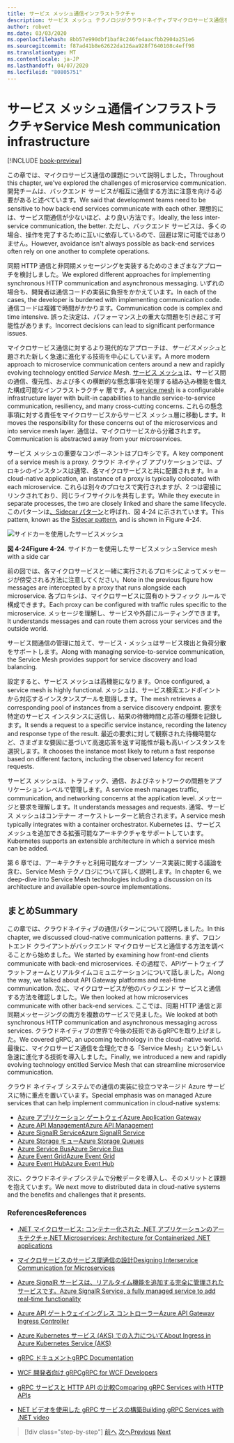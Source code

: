 ```yaml
---
title: サービス メッシュ通信インフラストラクチャ
description: サービス メッシュ テクノロジがクラウドネイティブマイクロサービス通信を効率化する方法を学習する
author: robvet
ms.date: 03/03/2020
ms.openlocfilehash: 8bb57e990dbf1baf8c246fe4aacfbb2904a251e6
ms.sourcegitcommit: f87ad41b8e62622da126aa928f7640108c4eff98
ms.translationtype: MT
ms.contentlocale: ja-JP
ms.lasthandoff: 04/07/2020
ms.locfileid: "80805751"
---
```

# <a name="service-mesh-communication-infrastructure"></a><span data-ttu-id="e24d2-103">サービス メッシュ通信インフラストラクチャ</span><span class="sxs-lookup"><span data-stu-id="e24d2-103">Service Mesh communication infrastructure</span></span>

[!INCLUDE [book-preview](../../../includes/book-preview.md)]

<span data-ttu-id="e24d2-104">この章では、マイクロサービス通信の課題について説明しました。</span><span class="sxs-lookup"><span data-stu-id="e24d2-104">Throughout this chapter, we've explored the challenges of microservice communication.</span></span> <span data-ttu-id="e24d2-105">開発チームは、バックエンド サービスが相互に通信する方法に注意を向ける必要があると述べています。</span><span class="sxs-lookup"><span data-stu-id="e24d2-105">We said that development teams need to be sensitive to how back-end services communicate with each other.</span></span> <span data-ttu-id="e24d2-106">理想的には、サービス間通信が少ないほど、より良い方法です。</span><span class="sxs-lookup"><span data-stu-id="e24d2-106">Ideally, the less inter-service communication, the better.</span></span> <span data-ttu-id="e24d2-107">ただし、バックエンド サービスは、多くの場合、操作を完了するために互いに依存しているので、回避は常に可能ではありません。</span><span class="sxs-lookup"><span data-stu-id="e24d2-107">However, avoidance isn't always possible as back-end services often rely on one another to complete operations.</span></span>

<span data-ttu-id="e24d2-108">同期 HTTP 通信と非同期メッセージングを実装するためのさまざまなアプローチを検討しました。</span><span class="sxs-lookup"><span data-stu-id="e24d2-108">We explored different approaches for implementing synchronous HTTP communication and asynchronous messaging.</span></span> <span data-ttu-id="e24d2-109">いずれの場合も、開発者は通信コードの実装に負担をかかえています。</span><span class="sxs-lookup"><span data-stu-id="e24d2-109">In each of the cases, the developer is burdened with implementing communication code.</span></span> <span data-ttu-id="e24d2-110">通信コードは複雑で時間がかかります。</span><span class="sxs-lookup"><span data-stu-id="e24d2-110">Communication code is complex and time intensive.</span></span> <span data-ttu-id="e24d2-111">誤った決定は、パフォーマンス上の重大な問題を引き起こす可能性があります。</span><span class="sxs-lookup"><span data-stu-id="e24d2-111">Incorrect decisions can lead to significant performance issues.</span></span>

<span data-ttu-id="e24d2-112">マイクロサービス通信に対するより現代的なアプローチは、*サービスメッシュ*と題された新しく急速に進化する技術を中心にしています。</span><span class="sxs-lookup"><span data-stu-id="e24d2-112">A more modern approach to microservice communication centers around a new and rapidly evolving technology entitled *Service Mesh*.</span></span> <span data-ttu-id="e24d2-113">[サービス メッシュ](https://www.nginx.com/blog/what-is-a-service-mesh/)は、サービス間の通信、復元性、および多くの横断的な懸念事項を処理する組み込み機能を備えた構成可能なインフラストラクチャ 層です。</span><span class="sxs-lookup"><span data-stu-id="e24d2-113">A [service mesh](https://www.nginx.com/blog/what-is-a-service-mesh/) is a configurable infrastructure layer with built-in capabilities to handle service-to-service communication, resiliency, and many cross-cutting concerns.</span></span> <span data-ttu-id="e24d2-114">これらの懸念事項に対する責任をマイクロサービスからサービス メッシュ層に移動します。</span><span class="sxs-lookup"><span data-stu-id="e24d2-114">It moves the responsibility for these concerns out of the microservices and into service mesh layer.</span></span> <span data-ttu-id="e24d2-115">通信は、マイクロサービスから分離されます。</span><span class="sxs-lookup"><span data-stu-id="e24d2-115">Communication is abstracted away from your microservices.</span></span>

<span data-ttu-id="e24d2-116">サービス メッシュの重要なコンポーネントはプロキシです。</span><span class="sxs-lookup"><span data-stu-id="e24d2-116">A key component of a service mesh is a proxy.</span></span> <span data-ttu-id="e24d2-117">クラウド ネイティブ アプリケーションでは、プロキシのインスタンスは通常、各マイクロサービスと共に配置されます。</span><span class="sxs-lookup"><span data-stu-id="e24d2-117">In a cloud-native application, an instance of a proxy is typically colocated with each microservice.</span></span> <span data-ttu-id="e24d2-118">これらは別々のプロセスで実行されますが、2 つは密接にリンクされており、同じライフサイクルを共有します。</span><span class="sxs-lookup"><span data-stu-id="e24d2-118">While they execute in separate processes, the two are closely linked and share the same lifecycle.</span></span> <span data-ttu-id="e24d2-119">このパターンは[、Sidecar パターン](https://docs.microsoft.com/azure/architecture/patterns/sidecar)と呼ばれ、図 4-24 に示されています。</span><span class="sxs-lookup"><span data-stu-id="e24d2-119">This pattern, known as the [Sidecar pattern](https://docs.microsoft.com/azure/architecture/patterns/sidecar), and is shown in Figure 4-24.</span></span>

![サイドカーを使用したサービスメッシュ](./media/service-mesh-with-side-car.png)

<span data-ttu-id="e24d2-121">**図 4-24**</span><span class="sxs-lookup"><span data-stu-id="e24d2-121">**Figure 4-24**.</span></span> <span data-ttu-id="e24d2-122">サイドカーを使用したサービスメッシュ</span><span class="sxs-lookup"><span data-stu-id="e24d2-122">Service mesh with a side car</span></span>

<span data-ttu-id="e24d2-123">前の図では、各マイクロサービスと一緒に実行されるプロキシによってメッセージが傍受される方法に注意してください。</span><span class="sxs-lookup"><span data-stu-id="e24d2-123">Note in the previous figure how messages are intercepted by a proxy that runs alongside each microservice.</span></span> <span data-ttu-id="e24d2-124">各プロキシは、マイクロサービスに固有のトラフィック ルールで構成できます。</span><span class="sxs-lookup"><span data-stu-id="e24d2-124">Each proxy can be configured with traffic rules specific to the microservice.</span></span> <span data-ttu-id="e24d2-125">メッセージを理解し、サービスや外部にルーティングできます。</span><span class="sxs-lookup"><span data-stu-id="e24d2-125">It understands messages and can route them across your services and the outside world.</span></span>

<span data-ttu-id="e24d2-126">サービス間通信の管理に加えて、サービス・メッシュはサービス検出と負荷分散をサポートします。</span><span class="sxs-lookup"><span data-stu-id="e24d2-126">Along with managing service-to-service communication, the Service Mesh provides support for service discovery and load balancing.</span></span>

<span data-ttu-id="e24d2-127">設定すると、サービス メッシュは高機能になります。</span><span class="sxs-lookup"><span data-stu-id="e24d2-127">Once configured, a service mesh is highly functional.</span></span> <span data-ttu-id="e24d2-128">メッシュは、サービス検索エンドポイントから対応するインスタンスプールを取得します。</span><span class="sxs-lookup"><span data-stu-id="e24d2-128">The mesh retrieves a corresponding pool of instances from a service discovery endpoint.</span></span> <span data-ttu-id="e24d2-129">要求を特定のサービス インスタンスに送信し、結果の待機時間と応答の種類を記録します。</span><span class="sxs-lookup"><span data-stu-id="e24d2-129">It sends a request to a specific service instance, recording the latency and response type of the result.</span></span> <span data-ttu-id="e24d2-130">最近の要求に対して観察された待機時間など、さまざまな要因に基づいて高速応答を返す可能性が最も高いインスタンスを選択します。</span><span class="sxs-lookup"><span data-stu-id="e24d2-130">It chooses the instance most likely to return a fast response based on different factors, including the observed latency for recent requests.</span></span>

<span data-ttu-id="e24d2-131">サービス メッシュは、トラフィック、通信、およびネットワークの問題をアプリケーション レベルで管理します。</span><span class="sxs-lookup"><span data-stu-id="e24d2-131">A service mesh manages traffic, communication, and networking concerns at the application level.</span></span> <span data-ttu-id="e24d2-132">メッセージと要求を理解します。</span><span class="sxs-lookup"><span data-stu-id="e24d2-132">It understands messages and requests.</span></span> <span data-ttu-id="e24d2-133">通常、サービス メッシュはコンテナー オーケストレーターと統合されます。</span><span class="sxs-lookup"><span data-stu-id="e24d2-133">A service mesh typically integrates with a container orchestrator.</span></span> <span data-ttu-id="e24d2-134">Kubernetes は、サービス メッシュを追加できる拡張可能なアーキテクチャをサポートしています。</span><span class="sxs-lookup"><span data-stu-id="e24d2-134">Kubernetes supports an extensible architecture in which a service mesh can be added.</span></span>

<span data-ttu-id="e24d2-135">第 6 章では、アーキテクチャと利用可能なオープン ソース実装に関する議論を含む、Service Mesh テクノロジについて詳しく説明します。</span><span class="sxs-lookup"><span data-stu-id="e24d2-135">In chapter 6, we deep-dive into Service Mesh technologies including a discussion on its architecture and available open-source implementations.</span></span>

## <a name="summary"></a><span data-ttu-id="e24d2-136">まとめ</span><span class="sxs-lookup"><span data-stu-id="e24d2-136">Summary</span></span>

<span data-ttu-id="e24d2-137">この章では、クラウドネイティブの通信パターンについて説明しました。</span><span class="sxs-lookup"><span data-stu-id="e24d2-137">In this chapter, we discussed cloud-native communication patterns.</span></span> <span data-ttu-id="e24d2-138">まず、フロントエンド クライアントがバックエンド マイクロサービスと通信する方法を調べることから始めました。</span><span class="sxs-lookup"><span data-stu-id="e24d2-138">We started by examining how front-end clients communicate with back-end microservices.</span></span> <span data-ttu-id="e24d2-139">その過程で、APIゲートウェイプラットフォームとリアルタイムコミュニケーションについて話しました。</span><span class="sxs-lookup"><span data-stu-id="e24d2-139">Along the way, we talked about API Gateway platforms and real-time communication.</span></span> <span data-ttu-id="e24d2-140">次に、マイクロサービスが他のバックエンド サービスと通信する方法を確認しました。</span><span class="sxs-lookup"><span data-stu-id="e24d2-140">We then looked at how microservices communicate with other back-end services.</span></span> <span data-ttu-id="e24d2-141">ここでは、同期 HTTP 通信と非同期メッセージングの両方を複数のサービスで見ました。</span><span class="sxs-lookup"><span data-stu-id="e24d2-141">We looked at both synchronous HTTP communication and asynchronous messaging across services.</span></span> <span data-ttu-id="e24d2-142">クラウドネイティブの世界で今後の技術であるgRPCを取り上げました。</span><span class="sxs-lookup"><span data-stu-id="e24d2-142">We covered gRPC, an upcoming technology in the cloud-native world.</span></span> <span data-ttu-id="e24d2-143">最後に、マイクロサービス通信を合理化できる「Service Mesh」という新しい急速に進化する技術を導入しました。</span><span class="sxs-lookup"><span data-stu-id="e24d2-143">Finally, we introduced a new and rapidly evolving technology entitled Service Mesh that can streamline microservice communication.</span></span>

<span data-ttu-id="e24d2-144">クラウド ネイティブ システムでの通信の実装に役立つマネージド Azure サービスに特に重点を置いています。</span><span class="sxs-lookup"><span data-stu-id="e24d2-144">Special emphasis was on managed Azure services that can help implement communication in cloud-native systems:</span></span>

- [<span data-ttu-id="e24d2-145">Azure アプリケーション ゲートウェイ</span><span class="sxs-lookup"><span data-stu-id="e24d2-145">Azure Application Gateway</span></span>](https://docs.microsoft.com/azure/application-gateway/overview)
- [<span data-ttu-id="e24d2-146">Azure API Management</span><span class="sxs-lookup"><span data-stu-id="e24d2-146">Azure API Management</span></span>](https://azure.microsoft.com/services/api-management/)
- [<span data-ttu-id="e24d2-147">Azure SignalR Service</span><span class="sxs-lookup"><span data-stu-id="e24d2-147">Azure SignalR Service</span></span>](https://azure.microsoft.com/services/signalr-service/)
- [<span data-ttu-id="e24d2-148">Azure Storage キュー</span><span class="sxs-lookup"><span data-stu-id="e24d2-148">Azure Storage Queues</span></span>](https://docs.microsoft.com/azure/storage/queues/storage-queues-introduction)
- [<span data-ttu-id="e24d2-149">Azure Service Bus</span><span class="sxs-lookup"><span data-stu-id="e24d2-149">Azure Service Bus</span></span>](https://docs.microsoft.com/azure/service-bus-messaging/service-bus-messaging-overview)
- [<span data-ttu-id="e24d2-150">Azure Event Grid</span><span class="sxs-lookup"><span data-stu-id="e24d2-150">Azure Event Grid</span></span>](https://docs.microsoft.com/azure/event-grid/overview)
- [<span data-ttu-id="e24d2-151">Azure Event Hub</span><span class="sxs-lookup"><span data-stu-id="e24d2-151">Azure Event Hub</span></span>](https://azure.microsoft.com/services/event-hubs/)

<span data-ttu-id="e24d2-152">次に、クラウドネイティブシステムで分散データを導入し、そのメリットと課題を抱えています。</span><span class="sxs-lookup"><span data-stu-id="e24d2-152">We next move to distributed data in cloud-native systems and the benefits and challenges that it presents.</span></span>

### <a name="references"></a><span data-ttu-id="e24d2-153">References</span><span class="sxs-lookup"><span data-stu-id="e24d2-153">References</span></span>

- [<span data-ttu-id="e24d2-154">.NET マイクロサービス: コンテナー化された .NET アプリケーションのアーキテクチャ</span><span class="sxs-lookup"><span data-stu-id="e24d2-154">.NET Microservices: Architecture for Containerized .NET applications</span></span>](https://dotnet.microsoft.com/download/thank-you/microservices-architecture-ebook)

- [<span data-ttu-id="e24d2-155">マイクロサービスのサービス間通信の設計</span><span class="sxs-lookup"><span data-stu-id="e24d2-155">Designing Interservice Communication for Microservices</span></span>](https://docs.microsoft.com/azure/architecture/microservices/design/interservice-communication)

- [<span data-ttu-id="e24d2-156">Azure SignalR サービスは、リアルタイム機能を追加する完全に管理されたサービスです。</span><span class="sxs-lookup"><span data-stu-id="e24d2-156">Azure SignalR Service, a fully managed service to add real-time functionality</span></span>](https://azure.microsoft.com/blog/azure-signalr-service-a-fully-managed-service-to-add-real-time-functionality/)

- [<span data-ttu-id="e24d2-157">Azure API ゲートウェイイングレス コントローラー</span><span class="sxs-lookup"><span data-stu-id="e24d2-157">Azure API Gateway Ingress Controller</span></span>](https://azure.github.io/application-gateway-kubernetes-ingress/)

- [<span data-ttu-id="e24d2-158">Azure Kubernetes サービス (AKS) での入力について</span><span class="sxs-lookup"><span data-stu-id="e24d2-158">About Ingress in Azure Kubernetes Service (AKS)</span></span>](https://vincentlauzon.com/2018/10/10/about-ingress-in-azure-kubernetes-service-aks/)

- [<span data-ttu-id="e24d2-159">gRPC ドキュメント</span><span class="sxs-lookup"><span data-stu-id="e24d2-159">gRPC Documentation</span></span>](https://grpc.io/docs/guides/)

- [<span data-ttu-id="e24d2-160">WCF 開発者向け gRPC</span><span class="sxs-lookup"><span data-stu-id="e24d2-160">gRPC for WCF Developers</span></span>](https://docs.microsoft.com/dotnet/architecture/grpc-for-wcf-developers/)

- [<span data-ttu-id="e24d2-161">gRPC サービスと HTTP API の比較</span><span class="sxs-lookup"><span data-stu-id="e24d2-161">Comparing gRPC Services with HTTP APIs</span></span>](https://docs.microsoft.com/aspnet/core/grpc/comparison?view=aspnetcore-3.0)

- [<span data-ttu-id="e24d2-162">NET ビデオを使用した gRPC サービスの構築</span><span class="sxs-lookup"><span data-stu-id="e24d2-162">Building gRPC Services with .NET video</span></span>](https://channel9.msdn.com/Shows/The-Cloud-Native-Show/Building-Microservices-with-gRPC-and-NET)

>[!div class="step-by-step"]
><span data-ttu-id="e24d2-163">[前へ](grpc.md)
>[次へ](database-per-microservice.md)</span><span class="sxs-lookup"><span data-stu-id="e24d2-163">[Previous](grpc.md)
[Next](database-per-microservice.md)</span></span>
